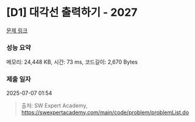# [D1] 대각선 출력하기 - 2027 

[문제 링크](https://swexpertacademy.com/main/code/problem/problemDetail.do?contestProbId=AV5QFuZ6As0DFAUq) 

### 성능 요약

메모리: 24,448 KB, 시간: 73 ms, 코드길이: 2,670 Bytes

### 제출 일자

2025-07-07 01:54



> 출처: SW Expert Academy, https://swexpertacademy.com/main/code/problem/problemList.do